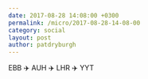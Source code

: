 ```yaml
---
date: 2017-08-28 14:08:00 +0300
permalink: /micro/2017-08-28-14-08-00
category: social
layout: post
author: patdryburgh
---
```


EBB ✈️ AUH ✈️ LHR ✈️ YYT